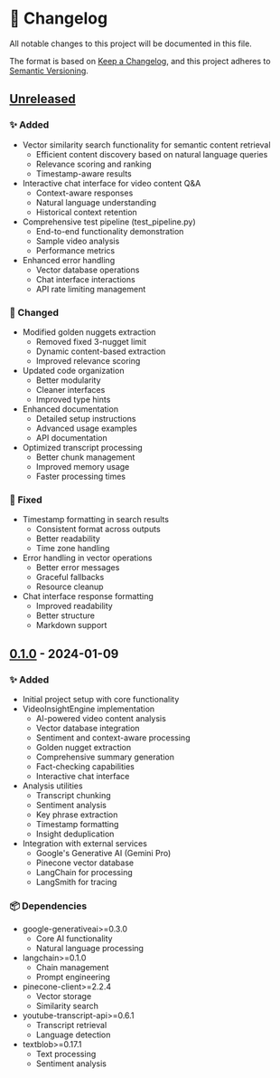 # 📝 Changelog

All notable changes to this project will be documented in this file.

The format is based on [Keep a Changelog](https://keepachangelog.com/en/1.0.0/),
and this project adheres to [Semantic Versioning](https://semver.org/spec/v2.0.0.html).

## [Unreleased]

### ✨ Added
- Vector similarity search functionality for semantic content retrieval
  - Efficient content discovery based on natural language queries
  - Relevance scoring and ranking
  - Timestamp-aware results
- Interactive chat interface for video content Q&A
  - Context-aware responses
  - Natural language understanding
  - Historical context retention
- Comprehensive test pipeline (test_pipeline.py)
  - End-to-end functionality demonstration
  - Sample video analysis
  - Performance metrics
- Enhanced error handling
  - Vector database operations
  - Chat interface interactions
  - API rate limiting management

### 🔄 Changed
- Modified golden nuggets extraction
  - Removed fixed 3-nugget limit
  - Dynamic content-based extraction
  - Improved relevance scoring
- Updated code organization
  - Better modularity
  - Cleaner interfaces
  - Improved type hints
- Enhanced documentation
  - Detailed setup instructions
  - Advanced usage examples
  - API documentation
- Optimized transcript processing
  - Better chunk management
  - Improved memory usage
  - Faster processing times

### 🐛 Fixed
- Timestamp formatting in search results
  - Consistent format across outputs
  - Better readability
  - Time zone handling
- Error handling in vector operations
  - Better error messages
  - Graceful fallbacks
  - Resource cleanup
- Chat interface response formatting
  - Improved readability
  - Better structure
  - Markdown support

## [0.1.0] - 2024-01-09

### ✨ Added
- Initial project setup with core functionality
- VideoInsightEngine implementation
  - AI-powered video content analysis
  - Vector database integration
  - Sentiment and context-aware processing
  - Golden nugget extraction
  - Comprehensive summary generation
  - Fact-checking capabilities
  - Interactive chat interface
- Analysis utilities
  - Transcript chunking
  - Sentiment analysis
  - Key phrase extraction
  - Timestamp formatting
  - Insight deduplication
- Integration with external services
  - Google's Generative AI (Gemini Pro)
  - Pinecone vector database
  - LangChain for processing
  - LangSmith for tracing

### 📦 Dependencies
- google-generativeai>=0.3.0
  - Core AI functionality
  - Natural language processing
- langchain>=0.1.0
  - Chain management
  - Prompt engineering
- pinecone-client>=2.2.4
  - Vector storage
  - Similarity search
- youtube-transcript-api>=0.6.1
  - Transcript retrieval
  - Language detection
- textblob>=0.17.1
  - Text processing
  - Sentiment analysis

[Unreleased]: https://github.com/UncleTony78/Youtube-Transcript-Analyzer-Langchain/compare/v0.1.0...HEAD
[0.1.0]: https://github.com/UncleTony78/Youtube-Transcript-Analyzer-Langchain/releases/tag/v0.1.0
